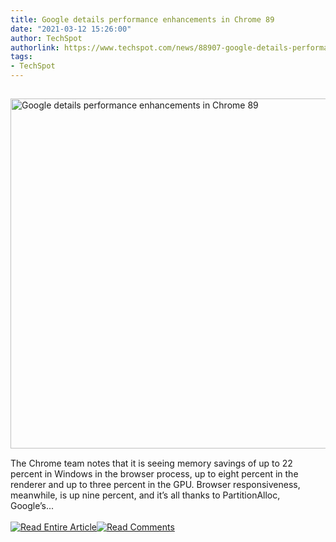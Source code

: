 ```yaml
---
title: Google details performance enhancements in Chrome 89
date: "2021-03-12 15:26:00"
author: TechSpot
authorlink: https://www.techspot.com/news/88907-google-details-performance-enhancements-chrome-89.html
tags:
- TechSpot
---
```

<a href="https://www.techspot.com/news/88907-google-details-performance-enhancements-chrome-89.html" target="_blank"><img src="https://static.techspot.com/images2/news/ts3_thumbs/2021/03/2021-03-12-ts3_thumbs-65d.jpg" width="800" height="560" style="padding: 15px 0" title="Google details performance enhancements in Chrome 89" /></a><br />The Chrome team notes that it is seeing memory savings of up to 22 percent in Windows in the browser process, up to eight percent in the renderer and up to three percent in the GPU. Browser responsiveness, meanwhile, is up nine percent, and it’s all thanks to PartitionAlloc, Google’s...<br /><br /><a href="https://www.techspot.com/news/88907-google-details-performance-enhancements-chrome-89.html"><img src="https://static.techspot.com/images/rss/rss_buttons_01.png" border="0" alt="Read Entire Article" /></a><a href="https://www.techspot.com/news/88907-google-details-performance-enhancements-chrome-89.html#comments"><img src="https://static.techspot.com/images/rss/rss_buttons_02.png" border="0" alt="Read Comments" /></a><br /><br />